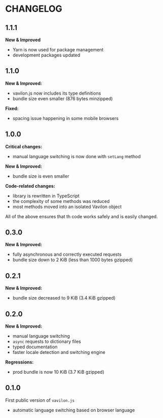 # CHANGELOG

## 1.1.1

**New & Improved**

- Yarn is now used for package management
- development packages updated

## 1.1.0

**New & Improved:**

- vavilon.js now includes its type definitions
- bundle size even smaller (876 bytes minzipped)

**Fixed:**

- spacing issue happening in some mobile browsers

## 1.0.0

**Critical changes:**

- manual language switching is now done with `setLang` method

**New & Improved:**

- bundle size is even smaller

**Code-related changes:**

- library is rewritten in TypeScript
- the complexity of some methods was reduced
- most methods moved into an isolated Vavilon object

All of the above ensures that th code works safely and is easily changed.

## 0.3.0

**New & Improved:**

- fully asynchronous and correctly executed requests
- bundle size down to 2 KiB (less than 1000 bytes gzipped)

## 0.2.1

**New & Improved:**

- bundle size decreased to 9 KiB (3.4 KiB gzipped)

## 0.2.0

**New & Improved:**

- manual language switching
- `async` requests to dictionary files
- typed documentation
- faster locale detection and switching engine

**Regressions:**

- prod bundle is now 10 KiB (3.7 KiB gzipped)

## 0.1.0

First public version of `vavilon.js`

- automatic language switching based on browser language
